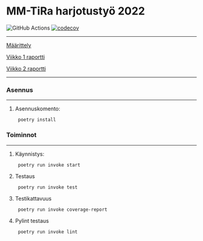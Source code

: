 # MM-TiRa harjotustyö 2022

![GitHub Actions](https://github.com/zmejka/MM-TiRa-harjoitustyo2022/workflows/CI/badge.svg)
[![codecov](https://codecov.io/gh/zmejka/MM-TiRa-harjoitustyo2022/branch/master/graph/badge.svg?token=46FQUTXEF5)](https://codecov.io/gh/zmejka/MM-TiRa-harjoitustyo2022)

----

[Määrittely](https://github.com/zmejka/MM-TiRa-harjoitustyo2022/blob/master/dokumentaatio/maarittelydokumentti.md)

[Viikko 1 raportti](https://github.com/zmejka/MM-TiRa-harjoitustyo2022/blob/master/dokumentaatio/Viikko1_raportti.md)


[Viikko 2 raportti](https://github.com/zmejka/MM-TiRa-harjoitustyo2022/blob/master/dokumentaatio/Viikko2_raportti.md)

----

### Asennus
----

1. Asennuskomento:

        poetry install

### Toiminnot
----

1. Käynnistys:

        poetry run invoke start

2. Testaus

        poetry run invoke test

3. Testikattavuus

        poetry run invoke coverage-report

4. Pylint testaus

        poetry run invoke lint
